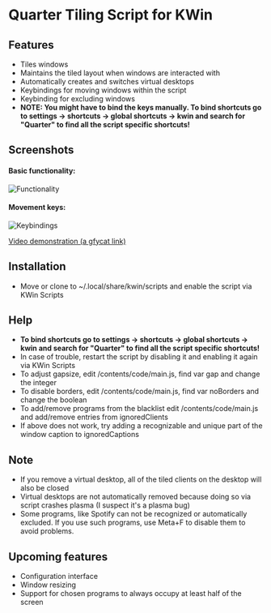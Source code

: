 # Quarter Tiling Script for KWin

## Features
- Tiles windows
- Maintains the tiled layout when windows are interacted with
- Automatically creates and switches virtual desktops
- Keybindings for moving windows within the script
- Keybinding for excluding windows
- **NOTE: You might have to bind the keys manually. To bind shortcuts go to settings -> shortcuts -> global shortcuts -> kwin and search for "Quarter" to find all the script specific shortcuts!**


## Screenshots

#### Basic functionality: 
![Functionality](http://i.imgur.com/GYfyHTY.gif)

#### Movement keys:
![Keybindings](http://imgur.com/W3HzO5A.gif)

[Video demonstration (a gfycat link)](https://gfycat.com/TintedRepentantKawala)


## Installation
- Move or clone to ~/.local/share/kwin/scripts and enable the script via KWin Scripts

## Help
- **To bind shortcuts go to settings -> shortcuts -> global shortcuts -> kwin and search for "Quarter" to find all the script specific shortcuts!**
- In case of trouble, restart the script by disabling it and enabling it again via KWin Scripts
- To adjust gapsize, edit /contents/code/main.js, find var gap and change the integer
- To disable borders, edit /contents/code/main.js, find var noBorders and change the boolean
- To add/remove programs from the blacklist edit /contents/code/main.js and add/remove entries from ignoredClients
- If above does not work, try adding a recognizable and unique part of the window caption to ignoredCaptions

## Note
- If you remove a virtual desktop, all of the tiled clients on the desktop will also be closed
- Virtual desktops are not automatically removed because doing so via script crashes plasma (I suspect it's a plasma bug)
- Some programs, like Spotify can not be recognized or automatically excluded. If you use such programs, use Meta+F to disable them to avoid problems.

## Upcoming features
- Configuration interface
- Window resizing
- Support for chosen programs to always occupy at least half of the screen

